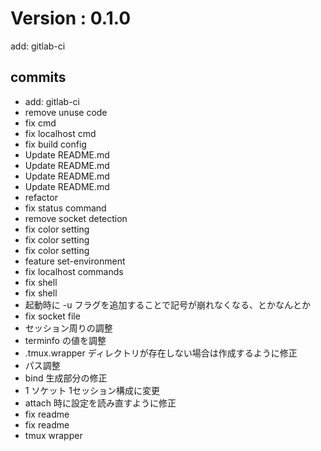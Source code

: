 # Version : 0.1.0

add: gitlab-ci

## commits

* add: gitlab-ci
* remove unuse code
* fix cmd
* fix localhost cmd
* fix build config
* Update README.md
* Update README.md
* Update README.md
* Update README.md
* refactor
* fix status command
* remove socket detection
* fix color setting
* fix color setting
* fix color setting
* feature set-environment
* fix localhost commands
* fix shell
* fix shell
* 起動時に -u フラグを追加することで記号が崩れなくなる、とかなんとか
* fix socket file
* セッション周りの調整
* terminfo の値を調整
* .tmux.wrapper ディレクトリが存在しない場合は作成するように修正
* パス調整
* bind 生成部分の修正
* 1 ソケット 1セッション構成に変更
* attach 時に設定を読み直すように修正
* fix readme
* fix readme
* tmux wrapper
